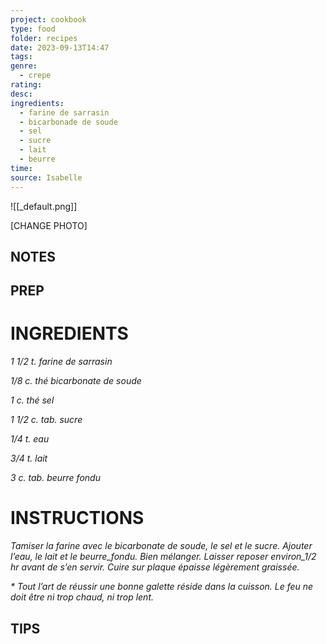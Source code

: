 ```yaml
---
project: cookbook
type: food
folder: recipes
date: 2023-09-13T14:47
tags: 
genre:
  - crepe
rating: 
desc: 
ingredients:
  - farine de sarrasin
  - bicarbonade de soude
  - sel
  - sucre
  - lait
  - beurre
time: 
source: Isabelle
---
```


![[_default.png]]

[CHANGE PHOTO]


## NOTES




## PREP


# INGREDIENTS

_1 1/2 t. farine de sarrasin_

_1/8 c. thé bicarbonate de soude_

_1 c. thé sel_

_1 1/2 c. tab. sucre_

_1/4 t. eau_

_3/4 t. lait_

_3 c. tab. beurre fondu_



# INSTRUCTIONS

_Tamiser la farine avec le bicarbonate de soude,_
_le sel et le sucre. Ajouter l’eau, le lait et le_
_beurre_fondu. Bien mélanger. Laisser reposer_
_environ_1/2 hr avant de s’en servir. Cuire sur_
_plaque épaisse légèrement graissée._

_* Tout l’art de réussir une bonne galette réside_
_dans la cuisson. Le feu ne doit être ni trop chaud,_
_ni trop lent._



## TIPS



